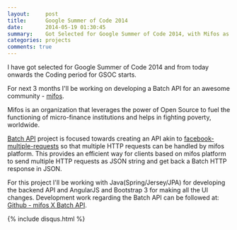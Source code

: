 ```yaml
---
layout:     post
title:      Google Summer of Code 2014
date:       2014-05-19 01:30:45
summary:    Got Selected for Google Summer of Code 2014, with Mifos as my mentoring organization.
categories: projects
comments: true
---
```


I have got selected for Google Summer of Code 2014 and from today onwards the Coding period for GSOC starts.

For next 3 months I'll be working on developing a Batch API for an awesome community - [mifos](http://mifos.org/).

Mifos is an organization that leverages the power of Open Source to fuel the functioning of micro-finance institutions and helps in fighting poverty, worldwide.

[Batch API](https://mifosforge.jira.com/wiki/display/projects/GSOC+2014+-+Batch+API) project is focused towards creating an API akin to [facebook-multiple-requests](https://developers.facebook.com/docs/graph-api/making-multiple-requests/) so that multiple HTTP requests can be handled by mifos platform. This provides an efficient way for clients based on mifos platform to send multiple HTTP requests as JSON string and get back a Batch HTTP response in JSON.

For this project I'll be working with Java(Spring/Jersey/JPA) for developing the backend API and AngularJS and Bootstrap 3 for making all the UI changes. Development work regarding the Batch API can be followed at: [Github - mifos X Batch API](https://github.com/rishy/mifosx/tree/Batch-API).

{% include disqus.html %}